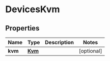 

# DevicesKvm

## Properties

Name | Type | Description | Notes
------------ | ------------- | ------------- | -------------
**kvm** | [**Kvm**](Kvm.md) |  |  [optional]



